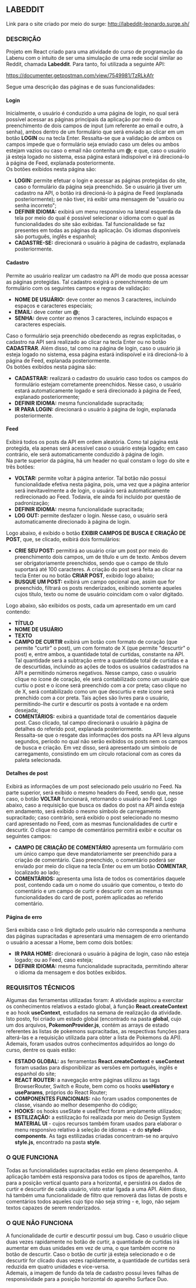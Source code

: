 ## LABEDDIT

Link para o site criado por meio do surge: http://labeddit-leonardo.surge.sh/
  
### DESCRIÇÃO
Projeto em React criado para uma atividade do curso de programação da Labenu com o intuito de ser uma simulação de uma rede social similar ao Reddit, chamada **Labeddit**. Para tanto, foi utilizada a seguinte API: 

https://documenter.getpostman.com/view/7549981/TzRLkAfr

Segue uma descrição das páginas e de suas funcionalidades:  

#### Login

Inicialmente, o usuário é conduzido a uma página de login, no qual será possível acessar as páginas principais da aplicação por meio do preenchimento de dois campos de input (um referente ao email e outro, à senha), ambos dentro de um formulário que será enviado ao clicar em um botão **LOGIN** ou na tecla Enter. Ressalta-se que a validação de ambos os campos impede que o formulário seja enviado caso um deles ou ambos estejam vazios ou caso o email não contenha um **@**; e que, caso o usuário já esteja logado no sistema, essa página estará indispoível e irá direcioná-lo à página de Feed, explanada posteriormente.  
Os botões exibidos nesta página são:
- **LOGIN:** permite efetuar o login e acessar as páginas protegidas do site, caso o formulário da página seja preenchido. Se o usuário já tiver um cadastro na API, o botão irá direcioná-lo à página de Feed (explanada posteriormente); se não tiver, irá exibir uma mensagem de "usuário ou senha incorreto";
- **DEFINIR IDIOMA:** exibirá um menu responsivo na lateral esquerda da tela por meio do qual é possível selecionar o idioma com o qual as funcionalidades do site são exibidas. Tal funcionalidade se faz presentes em todas as páginas da aplicação. Os idiomas disponíveis são português, inglês e espanhol;
- **CADASTRE-SE:** direcionará o usuário à página de cadastro, explanada posteriormente.    

#### Cadastro
Permite ao usuário realizar um cadastro na API de modo que possa acessar as páginas protegidas. Tal cadastro exigirá o preenchimento de um formulário com os seguintes campos e regras de validação:
- **NOME DE USUÁRIO:** deve conter ao menos 3 caracteres, incluindo espaços e caracteres especiais;
- **EMAIL:** deve conter um **@**;
- **SENHA:** deve conter ao menos 3 caracteres, incluindo espaços e caracteres especiais.  

Caso o formulário seja preenchido obedecendo as regras explicitadas, o cadastro na API será realizado ao clicar na tecla Enter ou no botão **CADASTRAR**. Além disso, tal como na página de login, caso o usuário já esteja logado no sistema, essa página estará indispoível e irá direcioná-lo à página de Feed, explanada posteriormente.  
Os botões exibidos nesta página são:  
- **CADASTRAR:** realizará o cadastro do usuário caso todos os campos do formulário estejam corretamente preenchidos. Nesse caso, o usuário estará automaticamente logado e será direcionado à página de Feed, explanado posteriormente;
- **DEFINIR IDIOMA:** mesma funcionalidade supracitada;
- **IR PARA LOGIN:** direcionará o usuário à página de login, explanada posteriormente.     

#### Feed
Exibirá todos os posts da API em ordem aleatória. Como tal página está protegida, ela apenas será acessível caso o usuário esteja logado; em caso contrário, ele será automaticamente conduzido à página de login.   
Na parte superior da página, há um header no qual constam o logo do site e três botões:  
- **VOLTAR:** permite voltar à página anterior. Tal botão não possui funcionalidade efetiva nesta página, pois, uma vez que a página anterior será inevitavelmente a de login, o usuário será automaticamente redirecionado ao Feed. Todavia, ele ainda foi incluído por questão de padronização;
- **DEFINIR IDIOMA:** mesma funcionalidade supracitada;
- **LOG OUT:** permite desfazer o login. Nesse caso, o usuário será automaticamente direcionado à página de login.    

Logo abaixo, é exibido o botão **EXIBIR CAMPOS DE BUSCA E CRIAÇÃO DE POST**, que, se clicado, exibirá dois formulários:  
- **CRIE SEU POST:** permitirá ao usuário criar um post por meio do preenchimento dois campos, um de título e um de texto. Ambos devem ser obrigatoriamente preenchidos, sendo que o campo de título suportará até 100 caracteres. A criação do post será feita ao clicar na tecla Enter ou no botão **CRIAR POST**, exibido logo abaixo;
- **BUSQUE UM POST:** exibirá um campo opcional que, assim que for preenchido, filtrará os posts renderizados, exibindo somente aqueles cujos título, texto ou nome de usuário coincidam com o valor digitado.    

Logo abaixo, são exibidos os posts, cada um apresentado em um card contendo:  
- **TÍTULO**
- **NOME DE USUÁRIO**
- **TEXTO**
- **CAMPO DE CURTIR** exibirá um botão com formato de coração (que permite "curtir" o post), um com formato de X (que permite "descurtir" o post) e, entre ambos, a quantidade total de curtidas, constante na API. Tal quantidade será a subtração entre a quantidade total de curtidas e a de descurtidas, incluindo as ações de todos os usuários cadastrados na API e permitindo números negativos. Nesse campo, caso o usuário clique no ícone de coração, ele será contabilizado como um usuário que curtiu o post e o ícone será preenchido com a cor preta; caso clique no de X, será contabilizado como um que descurtiu e este ícone será prenchido com a cor preta. Tais ações são livres para o usuário, permitindo-lhe curtir e descurtir os posts à vontade e na ordem desejada;
- **COMENTÁRIOS:** exibirá a quantidade total de comentários daquele post. Caso clicado, tal campo direcionará o usuário à página de detalhes do referido post, explanada posteriormente.    
Ressalta-se que o resgate das informações dos posts na API leva alguns segundos, período no qual não serão exibidos os posts nem os campos de busca e criação. Em vez disso, será apresentado um símbolo de carregamento, consistindo em um círculo rotacional com as cores da paleta selecionada.   

#### Detalhes de post
Exibirá as informações de um post selecionado pelo usuário no Feed. Na parte superior, será exibido o mesmo headers do Feed, sendo que, nesse caso, o botão **VOLTAR** funcionará, retornando o usuário ao Feed. 
Logo abaixo, caso a requisição que busca os dados do post na API ainda esteja em andamento, será exibido o mesmo símbolo de carregamento supracitado; caso contrário, será exibido o post selecionado no mesmo card apresentado no Feed, com as mesmas funcionalidades de curtir e descurtir. O clique no campo de comentários permitirá exibir e ocultar os seguintes campos:  
- **CAMPO DE CRIAÇÃO DE COMENTÁRIO** apresenta um formulário com um único campo que deve mandatoriamente ser preenchido para a criação de comentário. Caso preenchido, o comentário poderá ser enviado por meio do clique na tecla Enter ou em um botão **COMENTAR**, localizado ao lado;
- **COMENTÁRIOS:** apresenta uma lista de todos os comentários daquele post, contendo cada um o nome do usuário que comentou, o texto do comentário e um campo de curtir e descurtir com as mesmas funcionalidades do card de post, porém aplicadas ao referido comentário.    

#### Página de erro
Será exibida caso o link digitado pelo usuário não corresponda a nenhuma das páginas supracitadas e apresentará uma mensagem de erro orientando o usuário a acessar a Home, bem como dois botões:  
- **IR PARA HOME:** direcionará o usuário à página de login, caso não esteja logado; ou ao Feed, caso esteja;
- **DEFINIR IDIOMA:** mesma funcionalidade supracitada, permitindo alterar o idioma da mensagem e dos botões exibidos.    

### REQUISITOS TÉCNICOS

Algumas das ferramentas utilizadas foram:
A atividade aspirou a exercitar os conhecimentos relativos a estado global, à função **React.createContext** e ao hook **useContext**, estudados na semana de realização da atividade. Isto posto, foi criado um estado global (encontrado na pasta **global**, cujo um dos arquivos, **PokemonProvider.js**, contém as arrays de estado referentes às listas de pokemons supracitadas, as respectivas funções para alterá-las e a requisição utilizada para obter a lista de Pokemons da API). Ademais, foram usados outros conhecimentos adquiridos ao longo do curso, dentre os quais estão:
- **ESTADO GLOBAL:** as ferramentas **React.createContext** e **useContext** foram usadas para disponibilizar as versões em português, inglês e espanhol do site;
- **REACT ROUTER:** a navegação entre páginas utilizou as tags BrowserRouter, Switch e Route, bem como os hooks **useHistory** e **useParams**, próprios do React Router;
- **COMPONENTES FUNCIONAIS:** não foram usados componentes de classe, visando ao melhor desempenho do código;
- **HOOKS:** os hooks useState e useEffect foram amplamente utilizados;
- **ESTILIZAÇÃO:** a estilização foi realizada por meio do Design System **MATERIAL UI** - cujos recursos também foram usados para elaborar o menu responsivo relativo à seleção de idiomas - e do **styled-components**. As tags estilizadas criadas concentram-se no arquivo **style.js**, encontrado na pasta **style**.    

### O QUE FUNCIONA

Todas as funcionalidades supracitadas estão em pleno desempenho. A aplicação também está responsiva para todos os tipos de aparelhos, tanto para a posição vertical quanto para a horizontal, e persistirá os dados de curtir e descurtir de cada usuário, visto estar ligada a uma API. Além disso, há também uma funcionalidade de filtro que removerá das listas de posts e comentários todos aqueles cujo tipo não seja string - e, logo, não sejam textos capazes de serem renderizados. 

### O QUE NÃO FUNCIONA

A funcionalidade de curtir e descurtir possui um bug. Caso o usuário clique duas vezes rapidamente no botão de curtir, a quantidade de curtidas irá aumentar em duas unidades em vez de uma, o que também ocorre no botão de descurtir. Caso o botão de curtir já esteja selecionado e o de descurtir for clicado duas vezes rapidamente, a quantidade de curtidas será reduzida em quatro unidades e vice-versa.  
Ademais, a imagem de fundo da tela de cadastro possui leves falhas de responsividade para a posição horizontal do aparelho Surface Duo. 
